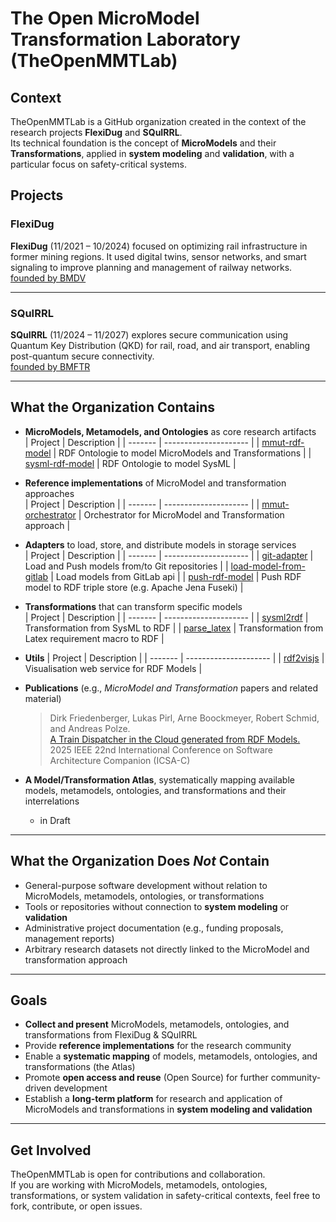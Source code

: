 # The Open MicroModel Transformation Laboratory (TheOpenMMTLab)

## Context
TheOpenMMTLab is a GitHub organization created in the context of the research projects **FlexiDug** and **SQuIRRL**.  
Its technical foundation is the concept of **MicroModels** and their **Transformations**, applied in **system modeling** and **validation**, with a particular focus on safety-critical systems.

## Projects

### FlexiDug
**FlexiDug** (11/2021 – 10/2024) focused on optimizing rail infrastructure in former mining regions. It used digital twins, sensor networks, and smart signaling to improve planning and management of railway networks.  
[founded by BMDV](https://www.bmv.de/SharedDocs/DE/Artikel/DG/mfund-projekte/flexidug.html)

---

### SQuIRRL
**SQuIRRL** (11/2024 – 11/2027) explores secure communication using Quantum Key Distribution (QKD) for rail, road, and air transport, enabling post-quantum secure connectivity.  
[founded by BMFTR](https://www.forschung-it-sicherheit-kommunikationssysteme.de/projekte/squirrl)


---

## What the Organization Contains
- **MicroModels, Metamodels, and Ontologies** as core research artifacts  
    | Project |      Description      |
    | ------- | --------------------- |
    | [mmut-rdf-model](https://github.com/TheOpenMMTLab/mmut-rdf-model) | RDF Ontologie to model MicroModels and Transformations | 
    | [sysml-rdf-model](https://github.com/TheOpenMMTLab/sysml-rdf-model) | RDF Ontologie to model SysML | 

- **Reference implementations** of MicroModel and transformation approaches  
    | Project |      Description      |
    | ------- | --------------------- |
    | [mmut-orchestrator](https://github.com/TheOpenMMTLab/mmut-orchestrator) | Orchestrator for MicroModel and Transformation approach | 

- **Adapters** to load, store, and distribute models in storage services  
    | Project |      Description      |
    | ------- | --------------------- |
    | [git-adapter](https://github.com/TheOpenMMTLab/git-adapter) | Load and Push models from/to Git repositories | 
    | [load-model-from-gitlab](https://github.com/TheOpenMMTLab/load-model-from-gitlab) | Load models from GitLab api | 
    | [push-rdf-model](https://github.com/TheOpenMMTLab/push-rdf-model) | Push RDF model to RDF triple store (e.g. Apache Jena Fuseki) | 

- **Transformations** that can transform specific models  
    | Project |      Description      |
    | ------- | --------------------- |
    | [sysml2rdf](https://github.com/TheOpenMMTLab/sysml2rdf) | Transformation from SysML to RDF | 
    | [parse_latex](https://github.com/TheOpenMMTLab/sysml2rdf) | Transformation from Latex requirement macro to RDF | 

- **Utils** 
    | Project |      Description      |
    | ------- | --------------------- |
    | [rdf2visjs](https://github.com/TheOpenMMTLab/rdf2visjs) | Visualisation web service for RDF Models | 


- **Publications** (e.g., *MicroModel and Transformation* papers and related material)  
    > Dirk Friedenberger, Lukas Pirl, Arne Boockmeyer, Robert Schmid, and Andreas Polze.<br>
    > [A Train Dispatcher in the Cloud generated from RDF Models.](https://www.researchgate.net/publication/390516349_A_Train_Dispatcher_in_the_Cloud_generated_from_RDF_Models)<br>
    > 2025 IEEE 22nd International Conference on Software Architecture Companion (ICSA-C) 

- **A Model/Transformation Atlas**, systematically mapping available models, metamodels, ontologies, and transformations and their interrelations 
   - in Draft 

---

## What the Organization Does *Not* Contain
- General-purpose software development without relation to MicroModels, metamodels, ontologies, or transformations  
- Tools or repositories without connection to **system modeling** or **validation**  
- Administrative project documentation (e.g., funding proposals, management reports)  
- Arbitrary research datasets not directly linked to the MicroModel and transformation approach  

---

## Goals
- **Collect and present** MicroModels, metamodels, ontologies, and transformations from FlexiDug & SQuIRRL  
- Provide **reference implementations** for the research community  
- Enable a **systematic mapping** of models, metamodels, ontologies, and transformations (the Atlas)  
- Promote **open access and reuse** (Open Source) for further community-driven development  
- Establish a **long-term platform** for research and application of MicroModels and transformations in **system modeling and validation**  

---

## Get Involved
TheOpenMMTLab is open for contributions and collaboration.  
If you are working with MicroModels, metamodels, ontologies, transformations, or system validation in safety-critical contexts, feel free to fork, contribute, or open issues.
